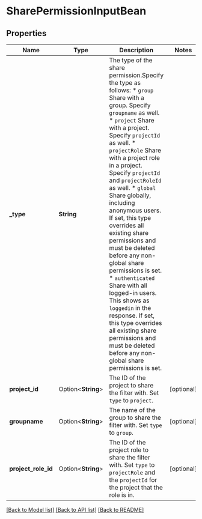 # SharePermissionInputBean

## Properties

Name | Type | Description | Notes
------------ | ------------- | ------------- | -------------
**_type** | **String** | The type of the share permission.Specify the type as follows:   *  `group` Share with a group. Specify `groupname` as well.  *  `project` Share with a project. Specify `projectId` as well.  *  `projectRole` Share with a project role in a project. Specify `projectId` and `projectRoleId` as well.  *  `global` Share globally, including anonymous users. If set, this type overrides all existing share permissions and must be deleted before any non-global share permissions is set.  *  `authenticated` Share with all logged-in users. This shows as `loggedin` in the response. If set, this type overrides all existing share permissions and must be deleted before any non-global share permissions is set. | 
**project_id** | Option<**String**> | The ID of the project to share the filter with. Set `type` to `project`. | [optional]
**groupname** | Option<**String**> | The name of the group to share the filter with. Set `type` to `group`. | [optional]
**project_role_id** | Option<**String**> | The ID of the project role to share the filter with. Set `type` to `projectRole` and the `projectId` for the project that the role is in. | [optional]

[[Back to Model list]](../README.md#documentation-for-models) [[Back to API list]](../README.md#documentation-for-api-endpoints) [[Back to README]](../README.md)


